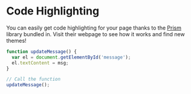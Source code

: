 # Code Highlighting

You can easily get code highlighting for your page thanks to the <a href="http://prismjs.com/">Prism</a> library bundled in. Visit their webpage to see how it works and find new themes!

```javascript
function updateMessage() {
  var el = document.getElementById('message');
  el.textContent = msg;
}

// Call the function
updateMessage();
```
